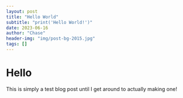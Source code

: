 ```yaml
---
layout: post
title: "Hello World"
subtitle: "print('Hello World!')"
date: 2023-06-16
author: "Chase"
header-img: "img/post-bg-2015.jpg"
tags: []
---
```

# Hello

This is simply a test blog post until I get around to actually making one!
